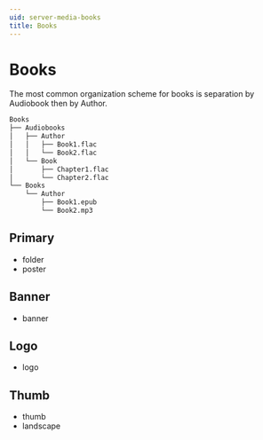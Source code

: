 ```yaml
---
uid: server-media-books
title: Books
---
```


# Books

The most common organization scheme for books is separation by Audiobook then by Author.

```txt
Books
├── Audiobooks
│   ├── Author
│   │   ├── Book1.flac
│   │   └── Book2.flac
│   └── Book
│       ├── Chapter1.flac
│       └── Chapter2.flac
└── Books
    └── Author
        ├── Book1.epub
        └── Book2.mp3
```

## Primary

* folder
* poster

## Banner

* banner

## Logo

* logo

## Thumb

* thumb
* landscape
